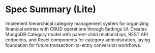 # Spec Summary (Lite)

Implement hierarchical category management system for organizing financial entries with CRUD operations through Settings UI. Creates MongoDB Category model with parent-child relationships, REST API endpoints, and React components for category administration, laying foundation for future transaction-to-entry conversion workflows.